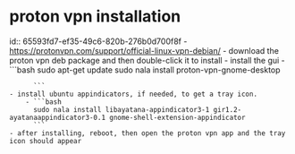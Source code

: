 # proton vpn installation
id:: 65593fd7-ef35-49c6-820b-276b0d700f8f
	- https://protonvpn.com/support/official-linux-vpn-debian/
	- download the proton vpn deb package and then double-click it to install
	- install the gui
		- ```bash
		  sudo apt-get update
		  sudo nala install proton-vpn-gnome-desktop
		  
		  ```
	- install ubuntu appindicators, if needed, to get a tray icon.
		- ```bash
		  sudo nala install libayatana-appindicator3-1 gir1.2-ayatanaappindicator3-0.1 gnome-shell-extension-appindicator
		  ```
	- after installing, reboot, then open the proton vpn app and the tray icon should appear